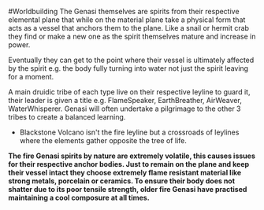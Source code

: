 #Worldbuilding 
The Genasi themselves are spirits from their respective elemental plane that while on the material plane take a physical form that acts as a vessel that anchors them to the plane. Like a snail or hermit crab they find or make a new one as the spirit themselves mature and increase in power.

  

Eventually they can get to the point where their vessel is ultimately affected by the spirit e.g. the body fully turning into water not just the spirit leaving for a moment.

  

A main druidic tribe of each type live on their respective leyline to guard it, their leader is given a title e.g. FlameSpeaker, EarthBreather, AirWeaver, WaterWhisperer. Genasi will often undertake a pilgrimage to the other 3 tribes to create a balanced learning.

-   Blackstone Volcano isn't the fire leyline but a crossroads of leylines where the elements gather opposite the tree of life.
    
**The fire Genasi spirits by nature are extremely volatile, this causes issues for their respective anchor bodies. Just to remain on the plane and keep their vessel intact they choose extremely flame resistant material like strong metals, porcelain or ceramics. To ensure their body does not shatter due to its poor tensile strength, older fire Genasi have practised maintaining a cool composure at all times.**
